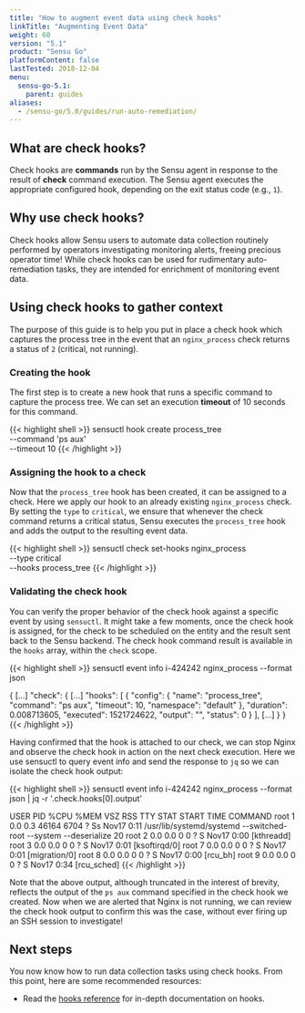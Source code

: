 ```yaml
---
title: "How to augment event data using check hooks"
linkTitle: "Augmenting Event Data"
weight: 60
version: "5.1"
product: "Sensu Go"
platformContent: false
lastTested: 2018-12-04
menu:
  sensu-go-5.1:
    parent: guides
aliases:
  - /sensu-go/5.0/guides/run-auto-remediation/
---
```


## What are check hooks?

Check hooks are **commands** run by the Sensu agent in response to the result of
**check** command execution. The Sensu agent executes the appropriate
configured hook, depending on the exit status code (e.g., `1`).

## Why use check hooks?

Check hooks allow Sensu users to automate data collection  routinely performed by
operators investigating monitoring alerts, freeing precious operator time! While 
check hooks can be used for rudimentary auto-remediation tasks, they are intended
for enrichment of monitoring event data.

## Using check hooks to gather context

The purpose of this guide is to help you put in place a check hook which captures
the process tree in the event that an `nginx_process` check returns a status of `2` (critical,
not running).

### Creating the hook

The first step is to create a new hook that runs a specific command to
capture the process tree. We can set an execution **timeout** of 10 seconds
for this command.

{{< highlight shell >}}
sensuctl hook create process_tree  \
--command 'ps aux' \
--timeout 10
{{< /highlight >}}

### Assigning the hook to a check

Now that the `process_tree` hook has been created, it can be assigned to a
check. Here we apply our hook to an already existing `nginx_process` check.
By setting the `type` to `critical`, we ensure that whenever the check command returns a critical status, Sensu executes the `process_tree` hook and adds the output to the resulting event data.

{{< highlight shell >}}
sensuctl check set-hooks nginx_process  \
--type critical \
--hooks process_tree
{{< /highlight >}}

### Validating the check hook

You can verify the proper behavior of the check hook against a specific event by
using `sensuctl`. It might take a few moments, once the check hook is assigned,
for the check to be scheduled on the entity and the result sent back to the Sensu
backend. The check hook command result is available in the `hooks` array,
within the `check` scope.

{{< highlight shell >}}
sensuctl event info i-424242 nginx_process --format json

{
  [...]
  "check": {
    [...]
    "hooks": [
      {
        "config": {
          "name": "process_tree",
          "command": "ps aux",
          "timeout": 10,
          "namespace": "default"
        },
        "duration": 0.008713605,
        "executed": 1521724622,
        "output": "",
        "status": 0
      }
    ],
    [...]
  }
}
{{< /highlight >}}

Having confirmed that the hook is attached to our check, we can stop
Nginx and observe the check hook in action on the next check
execution. Here we use sensuctl to query event info and send the
response to `jq` so we can isolate the check hook output:

{{< highlight shell >}}
sensuctl event info i-424242 nginx_process --format json | jq -r '.check.hooks[0].output' 

USER       PID %CPU %MEM    VSZ   RSS TTY      STAT START   TIME COMMAND
root         1  0.0  0.3  46164  6704 ?        Ss   Nov17   0:11 /usr/lib/systemd/systemd --switched-root --system --deserialize 20
root         2  0.0  0.0      0     0 ?        S    Nov17   0:00 [kthreadd]
root         3  0.0  0.0      0     0 ?        S    Nov17   0:01 [ksoftirqd/0]
root         7  0.0  0.0      0     0 ?        S    Nov17   0:01 [migration/0]
root         8  0.0  0.0      0     0 ?        S    Nov17   0:00 [rcu_bh]
root         9  0.0  0.0      0     0 ?        S    Nov17   0:34 [rcu_sched]
{{< /highlight >}}

Note that the above output, although truncated in the interest of
brevity, reflects the output of the `ps aux` command specified in the
check hook we created. Now when we are alerted that Nginx is not
running, we can review the check hook output to confirm this was the
case, without ever firing up an SSH session to investigate!

## Next steps

You now know how to run data collection tasks using check hooks. From this point, 
here are some recommended resources:

* Read the [hooks reference][1] for in-depth documentation on hooks.

[1]: ../../reference/hooks/
